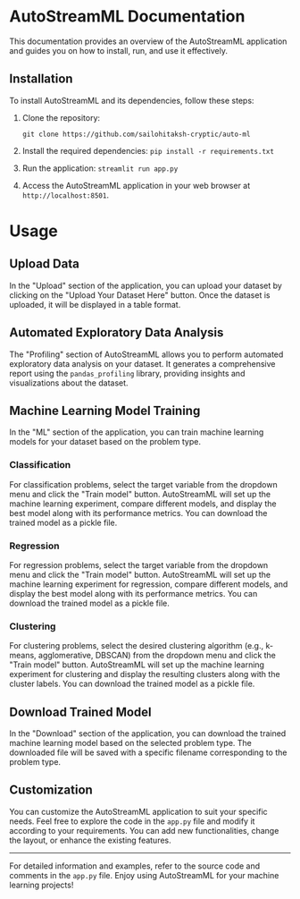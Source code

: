 # AutoStreamML Documentation

This documentation provides an overview of the AutoStreamML application and guides you on how to install, run, and use it effectively.

## Installation

To install AutoStreamML and its dependencies, follow these steps:

1. Clone the repository:

   `git clone https://github.com/sailohitaksh-cryptic/auto-ml`

2. Install the required dependencies: `pip install -r requirements.txt`

3. Run the application: `streamlit run app.py`

4. Access the AutoStreamML application in your web browser at `http://localhost:8501`.

# Usage

## Upload Data

In the "Upload" section of the application, you can upload your dataset by clicking on the "Upload Your Dataset Here" button. Once the dataset is uploaded, it will be displayed in a table format.

## Automated Exploratory Data Analysis

The "Profiling" section of AutoStreamML allows you to perform automated exploratory data analysis on your dataset. It generates a comprehensive report using the `pandas_profiling` library, providing insights and visualizations about the dataset.

## Machine Learning Model Training

In the "ML" section of the application, you can train machine learning models for your dataset based on the problem type.

### Classification

For classification problems, select the target variable from the dropdown menu and click the "Train model" button. AutoStreamML will set up the machine learning experiment, compare different models, and display the best model along with its performance metrics. You can download the trained model as a pickle file.

### Regression

For regression problems, select the target variable from the dropdown menu and click the "Train model" button. AutoStreamML will set up the machine learning experiment for regression, compare different models, and display the best model along with its performance metrics. You can download the trained model as a pickle file.

### Clustering

For clustering problems, select the desired clustering algorithm (e.g., k-means, agglomerative, DBSCAN) from the dropdown menu and click the "Train model" button. AutoStreamML will set up the machine learning experiment for clustering and display the resulting clusters along with the cluster labels. You can download the trained model as a pickle file.

## Download Trained Model

In the "Download" section of the application, you can download the trained machine learning model based on the selected problem type. The downloaded file will be saved with a specific filename corresponding to the problem type.

## Customization

You can customize the AutoStreamML application to suit your specific needs. Feel free to explore the code in the `app.py` file and modify it according to your requirements. You can add new functionalities, change the layout, or enhance the existing features.

---

For detailed information and examples, refer to the source code and comments in the `app.py` file. Enjoy using AutoStreamML for your machine learning projects!



